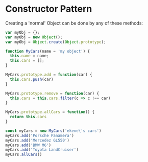 # Constructor Pattern

Creating a 'normal' Object can be done by any of these methods:

```js
var myObj = {};
var myObj = new Object();
var myObj = Object.create(Object.prototype);
```

```js
function MyCars(name = 'my object') {
  this.name = name;
  this.cars = [];
}

MyCars.prototype.add = function(car) {
  this.cars.push(car)
}

MyCars.prototype.remove = function(car) {
  this.cars = this.cars.filter(c => c !== car)
}

MyCars.prototype.allCars = function() {
  return this.cars
}

const myCars = new MyCars('ekene\'s cars')
myCars.add('Porsche Panamera')
myCars.add('Mercedez GL550')
myCars.add('BMW M6')
myCars.add('Toyota LandCruiser')
myCars.allCars()
```